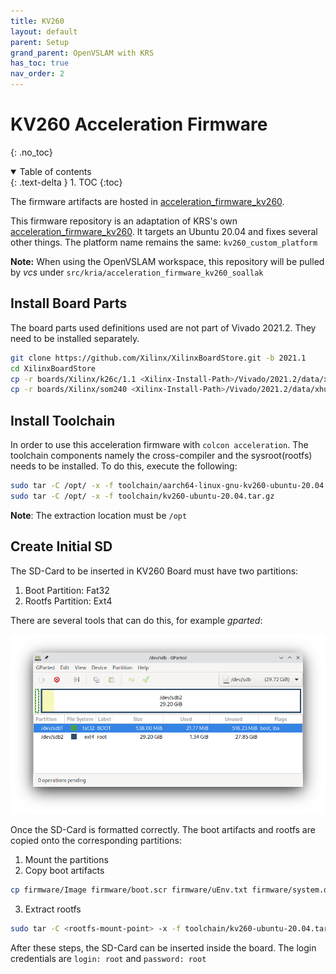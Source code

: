 ```yaml
---
title: KV260
layout: default
parent: Setup
grand_parent: OpenVSLAM with KRS
has_toc: true
nav_order: 2
---
```


# KV260 Acceleration Firmware
{: .no_toc}
<details open markdown="block">
  <summary>
    Table of contents
  </summary>
  {: .text-delta }
1. TOC
{:toc}
</details>


The firmware artifacts are hosted in [acceleration_firmware_kv260](https://github.com/soallak/acceleration_firmware_kv260). 

This firmware repository is an adaptation of KRS's own [acceleration_firmware_kv260](https://github.com/ros-acceleration/acceleration_firmware_kv260). It targets an Ubuntu 20.04 and fixes several other things. The platform name remains the same: `kv260_custom_platform`

**Note:** When using the OpenVSLAM workspace, this repository will be pulled by *vcs* under `src/kria/acceleration_firmware_kv260_soallak`

## Install Board Parts

The board parts used definitions used are not part of Vivado 2021.2. They need to be installed separately.

```bash
git clone https://github.com/Xilinx/XilinxBoardStore.git -b 2021.1
cd XilinxBoardStore
cp -r boards/Xilinx/k26c/1.1 <Xilinx-Install-Path>/Vivado/2021.2/data/xhub/boards/XilinxBoardStore/boards/Xilinx/k26c/ 
cp -r boards/Xilinx/som240 <Xilinx-Install-Path>/Vivado/2021.2/data/xhub/boards/XilinxBoardStore/boards/Xilinx/
```

## Install Toolchain

In order to use this acceleration firmware with `colcon acceleration`. The toolchain components namely the cross-compiler and the sysroot(rootfs) needs to be installed. To do this, execute the following:

```bash
sudo tar -C /opt/ -x -f toolchain/aarch64-linux-gnu-kv260-ubuntu-20.04.tar.gz
sudo tar -C /opt/ -x -f toolchain/kv260-ubuntu-20.04.tar.gz
```
 
**Note**: The extraction location must be `/opt`

## Create Initial SD

The SD-Card to be inserted in KV260 Board must have two partitions:
1. Boot Partition: Fat32 
2. Rootfs Partition: Ext4

There are several tools that can do this, for example *gparted*:

![gparted](/assets/images/gparted.png)

Once the SD-Card is formatted correctly. The boot artifacts and rootfs are copied onto the corresponding partitions:

1. Mount the partitions
2. Copy boot artifacts
  ```bash
  cp firmware/Image firmware/boot.scr firmware/uEnv.txt firmware/system.dtb <bootpart-mount-point>
  ```
3. Extract rootfs
  ```bash
  sudo tar -C <rootfs-mount-point> -x -f toolchain/kv260-ubuntu-20.04.tar.gz --strip-components=1 -v 
  ```

After these steps, the SD-Card can be inserted inside the board. The login credentials are `login: root` and `password: root`